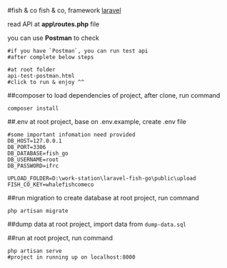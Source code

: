 #fish & co
fish & co, framework [laravel](https://laravel.com/)

read API at __app\routes.php__ file

you can use __Postman__ to check

	#if you have `Postman`, you can run test api
	#after complete below steps

	#at root folder
	api-test-postman.html
	#click to run & enjoy ^^
##composer
to load dependencies of project, after clone, run command

	composer install
##.env
at root project, base on .env.example, create .env file

	#some important infomation need provided
	DB_HOST=127.0.0.1
	DB_PORT=3306
	DB_DATABASE=fish_go
	DB_USERNAME=root
	DB_PASSWORD=ifrc

	UPLOAD_FOLDER=D:\work-station\laravel-fish-go\public\upload
	FISH_CO_KEY=whalefishcomeco
##run migration to create database
at root project, run command

	php artisan migrate
##dump data
at root project, import data from `dump-data.sql`

##run
at root project, run command

	php artisan serve
	#project in running up on localhost:8000

